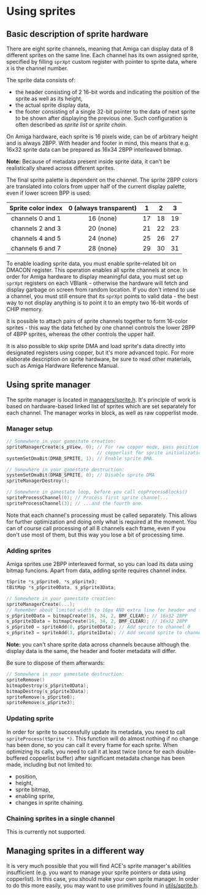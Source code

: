 # Using sprites

## Basic description of sprite hardware

There are eight sprite channels, meaning that Amiga can display data of 8 different sprites on the same line.
Each channel has its own assigned sprite, specified by filling `sprXpt` custom register with pointer to sprite data, where `X` is the channel number.

The sprite data consists of:

- the header consisting of 2 16-bit words and indicating the position of the sprite as well as its height,
- the actual sprite display data,
- the footer consisting of a single 32-bit pointer to the data of next sprite to be shown after displaying the previous one. Such configuration is often described as *sprite list* or *sprite chain*.

On Amiga hardware, each sprite is 16 pixels wide, can be of arbitrary height and is always 2BPP.
With header and footer in mind, this means that e.g. 16x32 sprite data can be prepared as 16x34 2BPP interleaved bitmap.

**Note:** Because of metadata present inside sprite data, it can't be realistically shared across different sprites.

The final sprite palette is dependent on the channel.
The sprite 2BPP colors are translated into colors from upper half of the current display palette, even if lower screen BPP is used:

| Sprite color index | 0 (always transparent) |  1 |  2 |  3 |
|:------------------:|:----------------------:|:--:|:--:|:--:|
|  channels 0 and 1  |    16 (none)           | 17 | 18 | 19 |
|  channels 2 and 3  |    20 (none)           | 21 | 22 | 23 |
|  channels 4 and 5  |    24 (none)           | 25 | 26 | 27 |
|  channels 6 and 7  |    28 (none)           | 29 | 30 | 31 |

To enable loading sprite data, you must enable sprite-related bit on DMACON register.
This operation enables all sprite channels at once.
In order for Amiga hardware to display meaningful data, you must set up `sprXpt` registers on each VBlank - otherwise the hardware will fetch and display garbage on screen from random location. If you don't intend to use a channel, you must still ensure that its `sprXpt` points to valid data - the best way to not display anything is to point it to an empty two 16-bit words of CHIP memory.

It is possible to attach pairs of sprite channels together to form 16-color sprites - this way the data fetched by one channel controls the lower 2BPP of 4BPP sprites, whereas the other controls the upper half.

It is also possible to skip sprite DMA and load sprite's data directly into designated registers using copper, but it's more advanced topic.
For more elaborate description on sprite hardware, be sure to read other materials, such as Amiga Hardware Reference Manual.

## Using sprite manager

The sprite manager is located in [managers/sprite.h](../../include/ace/managers/sprite.h).
It's principle of work is based on hardware-based linked list of sprites which are set separately for each channel.
The manager works in block, as well as raw copperlist mode.

### Manager setup

```c
// Somewhere in your gamestate creation:
spriteManagerCreate(s_pView, 0); // For raw copper mode, pass position on
                                 // copperlist for sprite initialization.
systemSetDmaBit(DMAB_SPRITE, 1); // Enable sprite DMA.

// Somewhere in your gamestate destruction:
systemSetDmaBit(DMAB_SPRITE, 0); // Disable sprite DMA
spriteManagerDestroy();

// Somewhere in gamestate loop, before you call copProcessBlocks()
spriteProcessChannel(0); // Process first sprite channel...
spriteProcessChannel(3); // ...and the fourth one.
```

Note that each channel's processing must be called separately.
This allows for further optimization and doing only what is required at the moment.
You can of course call processing of all 8 channels each frame, even if you don't use most of them, but this way you lose a bit of processing time.

### Adding sprites

Amiga sprites use 2BPP interleaved format, so you can load its data using bitmap funcions.
Apart from data, adding sprite requires channel index.

```c
tSprite *s_pSprite0, *s_pSprite3;
tBitMap *s_pSprite0Data, s_pSprite3Data;

// Somewhere in your gamestate creation:
spriteManagerCreate(...);
// Remember about limited width to 16px AND extra line for header and footer
s_pSprite0Data = bitmapCreate(16, 34, 2, BMF_CLEAR); // 16x32 2BPP
s_pSprite3Data = bitmapCreate(16, 34, 2, BMF_CLEAR); // 16x32 2BPP
s_pSprite0 = spriteAdd(0, pSprite0Data); // Add sprite to channel 0
s_pSprite3 = spriteAdd(3, pSprite1Data); // Add second sprite to channel 3
```

**Note:** you can't share sprite data across channels because although the display data is the same, the header and footer metadata will differ.

Be sure to dispose of them afterwards:

```c
// Somewhere in your gamestate destruction:
spriteRemove()
bitmapDestroy(s_pSprite0Data);
bitmapDestroy(s_pSprite3Data);
spriteRemove(s_pSprite0);
spriteRemove(s_pSprite3);
```

### Updating sprite

In order for sprite to successfully update its metadata, you need to call `spriteProcess(tSprite *)`.
This function will do almost nothing if no change has been done, so you can call it every frame for each sprite.
When optimizing its calls, you need to call it at least twice (once for each double-buffered copperlist buffer) after significant metadata change has been made, including but not limited to:

- position,
- height,
- sprite bitmap,
- enabling sprite,
- changes in sprite chaining.

### Chaining sprites in a single channel

This is currently not supported.

## Managing sprites in a different way

It is very much possible that you will find ACE's sprite manager's abilities insufficient (e.g. you want to manage your sprite pointers or data using copperlist).
In this case, you should make your own sprite manager.
In order to do this more easily, you may want to use primitives found in [utils/sprite.h](../../include/ace/utils/sprite.h).

